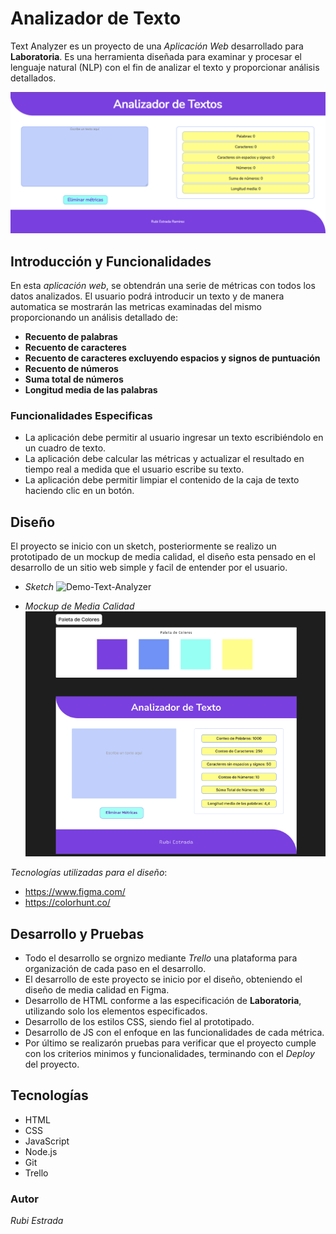 # Analizador de Texto 
Text Analyzer es un proyecto de una *Aplicación Web* desarrollado para **Laboratoria**. 
Es una herramienta diseñada para examinar y procesar el lenguaje natural (NLP) con 
el fin de analizar el texto y proporcionar análisis detallados. 

![Demo-Text-Analyzer](https://github.com/rubiestram/DEV012-text-analyzer/blob/main/appweb-analyzer-text.png)

## Introducción y Funcionalidades
En esta *aplicación web*, se obtendrán una serie de métricas con todos los datos analizados. El usuario podrá introducir un texto y de manera automatica se mostrarán 
las metricas examinadas del mismo proporcionando un análisis detallado de:

- **Recuento de palabras**
- **Recuento de caracteres**
- **Recuento de caracteres excluyendo espacios y signos de puntuación**
- **Recuento de números**
- **Suma total de números**
- **Longitud media de las palabras**

### Funcionalidades Especificas
- La aplicación debe permitir al usuario ingresar un texto escribiéndolo en un cuadro de texto.
- La aplicación debe calcular las métricas y actualizar el resultado en tiempo real a medida que 
  el usuario escribe su texto.
- La aplicación debe permitir limpiar el contenido de la caja de texto haciendo clic en un botón.
## Diseño
El proyecto se inicio con un sketch, posteriormente se realizo un prototipado de un mockup de media calidad, el diseño esta pensado en el desarrollo de un sitio web simple y
facil de entender por el usuario. 

- *Sketch*
![Demo-Text-Analyzer]()

- *Mockup de Media Calidad*
![Demo-Text-Analyzer](https://github.com/rubiestram/DEV012-text-analyzer/blob/main/prototipo-text-analyzer.png)

*Tecnologías utilizadas para el diseño*:
- https://www.figma.com/
- https://colorhunt.co/

## Desarrollo y Pruebas
- Todo el desarrollo se orgnizo mediante *Trello* una plataforma para organización de cada paso en el 
  desarrollo.
- El desarrollo de este proyecto se inicio por el diseño, obteniendo el diseño de media calidad en Figma.
- Desarrollo de HTML conforme a las especificación de **Laboratoria**, utilizando solo los elementos
  especificados.
- Desarrollo de los estilos CSS, siendo fiel al prototipado.
- Desarrollo de JS con el enfoque en las funcionalidades de cada métrica.
- Por último se realizarón pruebas para verificar que el proyecto cumple con los criterios minimos y
  funcionalidades, terminando con el *Deploy* del proyecto.

## Tecnologías 
- HTML
- CSS
- JavaScript
- Node.js
- Git
- Trello

### Autor
*Rubi Estrada*




  